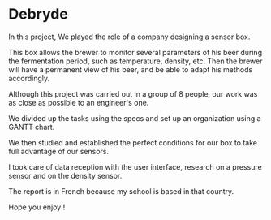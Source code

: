 # Debryde

In this project, We played the role of a company designing a sensor box. 

This box allows the brewer to monitor several parameters of his beer during the fermentation period, such as temperature, density, etc.
Then the brewer will have a permanent view of his beer, and be able to adapt his methods accordingly.

Although this project was carried out in a group of 8 people, our work was as close as possible to an engineer's one.

We divided up the tasks using the specs and set up an organization using a GANTT chart.

We then studied and established the perfect conditions for our box to take full advantage of our sensors.

I took care of data reception with the user interface, research on a pressure sensor and on the density sensor.

The report is in French because my school is based in that country.

Hope you enjoy !
